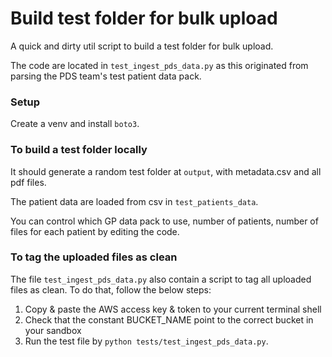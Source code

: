 # Build test folder for bulk upload


A quick and dirty util script to build a test folder for bulk upload. 

The code are located in `test_ingest_pds_data.py` as this originated from parsing the PDS team's test patient data pack.

### Setup
Create a venv and install `boto3`.

### To build a test folder locally
It should generate a random test folder at `output`, with metadata.csv and all pdf files.

The patient data are loaded from csv in `test_patients_data`.

You can control which GP data pack to use, number of patients, number of files for each patient by editing the code.


### To tag the uploaded files as clean
The file `test_ingest_pds_data.py` also contain a script to tag all uploaded files as clean.
To do that, follow the below steps:
1. Copy & paste the AWS access key & token to your current terminal shell
2. Check that the constant BUCKET_NAME point to the correct bucket in your sandbox
3. Run the test file by `python tests/test_ingest_pds_data.py`. 

